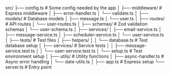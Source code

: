 src/
├── config.ts # Some config needed by the app
│
├── middleware/ # Express middleware
│ ├── error-handler.ts
│ └── validate.ts
│
├── models/ # Database models
│ ├── message.ts
│ └── user.ts
│
├── routes/ # API routes
│ └── user-routes.ts
│
├── schemas/ # Zod validation schemas
│ └── user-schema.ts
│
├── services/
│ ├── email-service.ts
│ ├── message-service.ts
│ ├── scheduler-service.ts
│ └── user-service.ts
│
├── tests/ # Test files
│ ├── helpers/
│ │ └── database.ts # Test database setup
│ ├── services/ # Service tests
│ │ ├── message-service.test.ts
│ │ └── user-service.test.ts
│ └── setup.ts # Test environment setup
│
├── utils/ # Utility functions
│ ├── async-handler.ts # Async error handling
│ └── date-utils.ts
│
├── app.ts # Express setup
└── server.ts # Entry point
